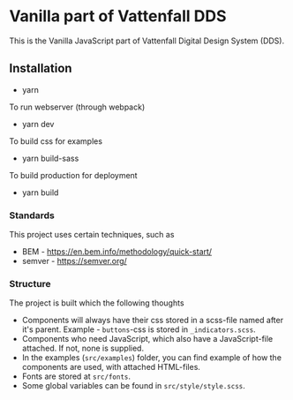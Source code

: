 # Vanilla part of Vattenfall DDS

This is the Vanilla JavaScript part of Vattenfall Digital Design System (DDS).

## Installation

- yarn

To run webserver (through webpack)

- yarn dev

To build css for examples

- yarn build-sass

To build production for deployment

- yarn build

### Standards

This project uses certain techniques, such as

- BEM - https://en.bem.info/methodology/quick-start/
- semver - https://semver.org/

### Structure

The project is built which the following thoughts

- Components will always have their css stored in a scss-file named after it's parent. Example - `buttons`-css is stored in `_indicators.scss`.
- Components who need JavaScript, which also have a JavaScript-file attached. If not, none is supplied.
- In the examples (`src/examples`) folder, you can find example of how the components are used, with attached HTML-files.
- Fonts are stored at `src/fonts`.
- Some global variables can be found in `src/style/style.scss`.
